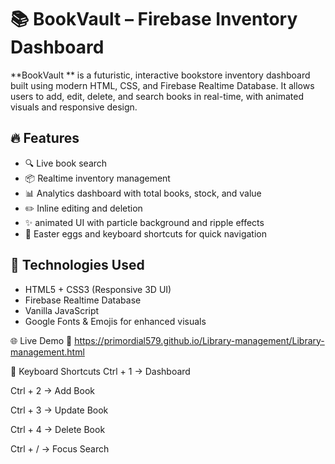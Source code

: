 # 📚 BookVault – Firebase Inventory Dashboard

**BookVault ** is a futuristic, interactive bookstore inventory dashboard built using modern HTML, CSS, and Firebase Realtime Database. It allows users to add, edit, delete, and search books in real-time, with animated visuals and responsive design.

## 🔥 Features
- 🔍 Live book search
- 📦 Realtime inventory management
- 📊 Analytics dashboard with total books, stock, and value
- ✏️ Inline editing and deletion
- ✨ animated UI with particle background and ripple effects
- 🎉 Easter eggs and keyboard shortcuts for quick navigation

## 🚀 Technologies Used
- HTML5 + CSS3 (Responsive 3D UI)
- Firebase Realtime Database
- Vanilla JavaScript
- Google Fonts & Emojis for enhanced visuals

🌐 Live Demo
🔗 https://primordial579.github.io/Library-management/Library-management.html

🧠 Keyboard Shortcuts
Ctrl + 1 → Dashboard

Ctrl + 2 → Add Book

Ctrl + 3 → Update Book

Ctrl + 4 → Delete Book

Ctrl + / → Focus Search
